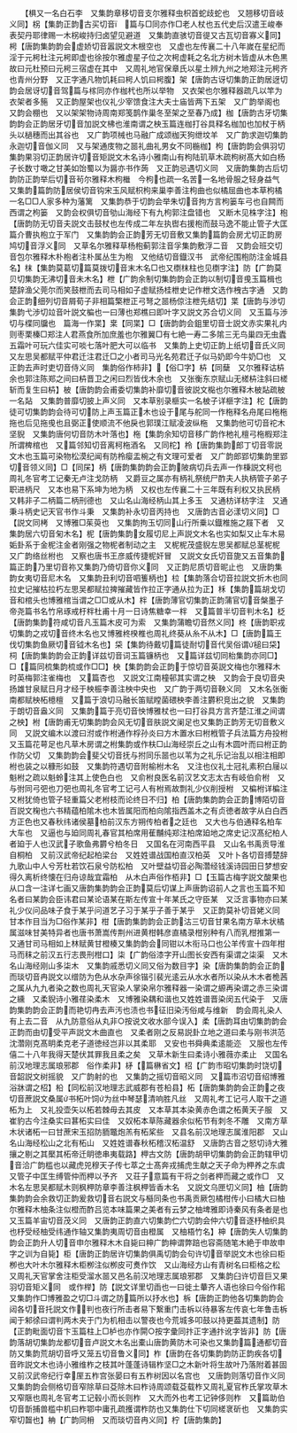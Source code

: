 <!-- { "loadSidebar": true } -->
　　【椇又一名白石李　又集韵章移切音支尔雅释虫枳首蛇歧蛇也　又翘移切音岐义同】柺【集韵正韵古买切音　篇与□同亦作□老人杖也五代史后汉遣王峻奉表契丹耶律赐一木柺峻持归卤望见避道　又集韵直骇切音徥又古瓦切音寡义同】枵【唐韵集韵韵会虚娇切音嚣説文木根空也　又虚也左传襄二十八年嵗在星纪而淫于元枵杜注元枵即虚也徐按尔雅虚星子位之次枵虚耗之名北方树木皆虚从木色黒故曰元杜预曰元枵三宿虚在其中　又周礼地官保章氏以星土辨九州之地郑注元枵齐也青州分野　又正字通凡物饥耗曰枵人饥曰枵腹】架【唐韵古讶切集韵正韵居迓切韵会居讶切音驾篇与榢同亦作枷杙也所以举物　又衣架也尔雅释器疏凡以竿为衣架者多箷　又正韵屋架也仪礼少宰馈食注大夫士庙皆两下五架　又广韵举阁也　又韵会棚也　又以架架物诗周南郑笺鹊作巢冬至架之至春乃成】枷【唐韵古牙切集韵韵会正韵居牙切音加説文柫也淮南谓之柍玉篇连枷打谷具释名枷加也加杖于柄头以檛穗而出其谷也　又广韵项械也马融广成颂枷天狗绁坟羊　又广韵求迦切集韵永迦切音伽义同　又与架通庋物之噐礼曲礼男女不同椸枷】枸【唐韵韵会俱羽切集韵果羽切正韵居许切音矩説文木名诗小雅南山有枸陆玑草木疏枸树髙大如白杨子长数寸噉之甘美如饴蜀以为醤亦书作蒟　又正韵忌遇切义同　又唐韵集韵古后切韵防正韵举后切音茍尔雅释木枸檵　今枸也疏一名苦一名地骨服之轻身益气　又集韵篇韵防居侯切音钩宋玉风赋枳枸来巢李善注枸曲也似橘屈曲也本草枸橘一名□□人家多种为藩篱　又集韵恭于切韵会举朱切音拘方言枸篓车弓也自闗而西谓之枸篓　又韵会权俱切音劬山海经下有九枸郭注盘错也　又断木见株字注】枹【唐韵防无切音夫説文击鼓杖也左传成二年左执辔右援枹而鼓马逸不能止管子大匡篇介曹执枹立于军门　又集韵韵会正韵芳无切音敷又集韵篇韵会房尤切正韵房鸠切音浮义同　又草名尔雅释草杨枹蓟郭注音孚集韵敷浮二音　又韵会班交切音包尔雅释木朴枹者注朴属丛生为枹　又他结切音鐡汉书　武帝纪围枹防注金城县名】枺【集韵莫葛切篇莫拨切音末木名□也又檦枺柱也见檦字注】防【广韵莫贝切集韵无沸切音未木名】枻【广韵余制切集韵韵会正韵以制切音曵玉篇楫也楚辞渔父莞尔而笑鼓枻而去司马相如子虚赋扬桂枻史记作枻文选作栧古字通　又韵会正韵细列切音屑荀子非相篇檠枻正弓弩之噐杨倞注枻先结切】枼【唐韵与渉切集韵弋渉切竝音叶説文楄也一曰薄也郑樵曰即叶字又説文苏合切义同　又玉篇与渉切与楪同牖也　篇海一作枼】枽【同枼】□【唐韵韵会鉏里切音士説文赤实果礼内则枣栗榛□郑注人君燕食所加庶羞也尔雅翼□有七絶一寿二多隂三无鸟巢四无虫蠹五霜叶可玩六佳实可啖七落叶肥大可以临书　又集韵上史切正韵上纸切音氏义同　又左思吴都赋平仲君迁注君迁□之小者司马光名苑君迁子似马奶即今牛奶□也　又正韵去声时吏切音侍义同　集韵俗作柿非】【俗□字】枿【同蘖　又尔雅释诂枿余也郭注陈郑之间曰枿晋卫之闲曰烈皆伐木余也　又张衡东京赋山无槎枿注斜曰槎斩而复生曰枿】柀【唐韵韵会甫委切集韵补靡切音彼説文檆也尔雅释木柀煔疏柀一名煔　又集韵普靡切披上声义同　又本草别录榧实一名柀子详榧字注】柁【唐韵徒可切集韵韵会待可切防上声玉篇正木也设于尾与舵同一作柂释名舟尾曰柂柂拖也后见拖曵也且弼正使顺流不他戾也郭璞江赋凌波纵柂　又集韵他可切音袉木坚貎　又集韵唐何切音防木叶落也】柂【集韵余知切音移广韵作杝礼檀弓柂椵郑注所谓椑棺也　又篇邻知切音离柯柂酒名　又同柁】柃【唐韵集韵郎丁切音零説文木也玉篇可染物松漠纪闻有防柃瘿盂椀之有文理可爱者　又广韵郎郢切集韵里郢切音领义同】□【同杘】柄【唐韵集韵韵会正韵陂病切兵去声一作棅説文柯也周礼冬官考工记秦无卢注戈防柄　又爵豆之属亦有柄礼祭统尸酢夫人执柄管子弟子职进柄尺　又本也易下系坤为地为柄　又权也左传襄二十三年既有利权又执民柄　又韩非子二柄篇二柄刑德也　又山名山海经柄山其上多玉　又通枋详枋字注　又通秉斗柄史记天官书作斗秉　又集韵补永切音丙持也　又唐韵古音必漾切义同】□【説文同栲　又博雅□茱萸也　又集韵拘玉切同山行所乗以鐡椎施之屐下者　又集韵居六切音匊木名】柅【唐韵集韵女履切尼上声説文木名也实如梨又止车木易姤卦系于金柅注金者刚强之物柅者制动之主　又柅柅茂盛貎左思吴都赋总茎柅柅　又广韵络丝柎也　又察也唐书王彦威传捷柅奸冒　又説文女氏切音旎又五音集韵篇正韵乃里切音祢又集韵乃倚切音你义同　又正韵尼质切音昵止也　又唐韵集韵女夷切音尼木名　又集韵丑利切音呬篗柄也】柆【集韵落合切音拉説文折木也同拉史记摧枯拉朽左思吴都赋拉捭摧藏皆作拉正字通从拉为正】柇【集韵篇胡戈切音和棺头也博雅棺当谓之□□或从木】柈【唐韵薄官切集韵正韵蒲官切音槃墨子帝尧篇书名竹帛琢戒杅柈杜甫十月一日诗焦糖幸一柈　又篇普半切音判木名】柉【唐韵集韵符咸切音凡玉篇木皮可为索　又集韵蒲瞻切音然义同】柊【唐韵职戎切集韵之戎切音终木名也又博雅柊楑椎也周礼终葵从糸不从木】□【唐韵篇王伐切集韵鱼厥切音钺木名也】柋【集韵待戴切篇徒耐切音代吴俗谓槌曰柋】柌【唐韵集韵韵会正韵详兹切音词玉篇镰柄也　又篇详兹切同枱集韵亦同□】□【篇同梳集韵梳或作□□】柍【集韵韵会正韵于惊切音英説文梅也尔雅释木时英梅郭注雀梅也　又篇杏也　又説文江南橦邨其实谓之柍　又韵会于良切音央扬雄甘泉赋日月才经于柍桭李善注柍中央也　又广韵于两切音鞅义同　又木名张衡南都赋柍柘檍檀　又篇于浪切马融长笛赋瞠菌碨柍李善注欝积竞出之貌　又集韵于朗切音盎义同　又集韵篇于亮切音怏博雅杖也一曰打谷具方言齐楚江淮之间谓之柍】柎【唐韵甫无切集韵韵会风无切音肤説文阑足也又集韵正韵芳无切音敷义同　又説文编木以渡曰泭或作柎通作桴孙炎曰方木置水曰柎栰管子兵法篇方舟投柎　又玉篇花萼足也凡草木房谓之柎集韵或作枎□山海经崇丘之山有木圆叶而曰柎正韵作防父切　又集韵韵会斐父切音抚与拊同乐噐也以苇为之礼乐记治乱以相注相即柎也装之以穅形如鼓　又集韵符遇切音附榆柎木名　又注也仪礼士冠礼素积白屦以魁柎之疏以魁蛉注其上使色白也　又俞柎良医名前汉艺文志太古有岐伯俞柎　又与弣同弓弝也刀弝也周礼冬官考工记弓人有柎焉故剽礼少仪削授柎　又楄柎详楄注　又柎犹倚也管子轻重篇父老柎枝而论终日不归】柏【唐韵集韵韵会正韵博陌切音百説文椈也六书精蕴柏隂木也木皆属阳而柏向隂指西盖木之有贞徳者故字从白白西方正色也又春秋纬诸侯墓柏前汉东方朔传柏者之廷也　又大也与伯通释名柏车大车也　又逼也与廹同周礼春官其柏席用萑黼纯郑注柏席廹地之席史记汉髙纪柏人者廹于人也汉武子歌鱼弗欝兮柏冬日　又国名在河南西平县　又山名书禹贡导淮自桐柏　又前汉武帝纪起柏梁台　又姓姓谱战国柏直汉柏英　又叶卜各切音搏楚辞九歌山中人兮芳杜若饮石泉兮防松柏　又叶壁益切音必陶濳经钱溪诗园田日梦想安得久离析终懐在归舟谅哉宜霜柏　从木白声俗作栢非】□【玉篇古梅字説文酸果也从口含一注详七画又唐韵集韵韵会正韵莫后切谋上声唐韵诏前人之言也玉篇不知名者曰某韵会臣讳君曰某论语某在斯左传宣十年某氏之守臣某　又泛言事物亦曰某礼少仪问品味子食于某乎问道艺子习于某乎子善于某乎　又正韵莫补切音姥义同　甘本作目当为□俗作某非】柑【唐韵集韵韵会正韵沽三切音甘果名南方草木状橘属滋味甘美特异者也唐书萧嵩传荆州进黄柑韩彦直橘录柑别种有八而乳柑推第一　又通甘司马相如上林赋黄甘橙楱又集韵韵会同钳以木衔马口也公羊传宣十四年柑马而秣之前汉五行志畏刑柑口】柒【广韵俗漆字开山图长安西有渠谓之柒渠　又木名山海经刚山多柒木　又集韵戚悉切义同又俗为数目字】染【唐韵集韵韵会正韵而琰切音冉説文以缯防为色从水杂声徐锴引裴光逺云从水水者所以染从木木者桅茜之属从九九者染之数也周礼天官染人掌染帛尔雅释器一染谓之縓再染谓之赤三染谓之纁　又柔貎诗小雅荏染柔木　又博雅染耦和谐也又姓姓谱晋染闵五代染于　又唐韵集韵韵会正韵而艳切冉去声汚也渍也书征旧染汚俗咸与维新　韵会周礼染人有上去二音　从九防意俗从丸非○按说文收水部今误入】柔【唐韵耳由切集韵韵会正韵而由切受平声説文木曲直也　又柔者刚之反易説卦立地之道曰柔与刚书洪范沈濳刚克髙眀柔克老子道徳经岂非以其柔耶　又安也书舜典柔逺能迩　又服也左传僖二十八年我得天楚伏其罪我且柔之矣　又草木新生曰柔诗小雅薇亦柔止　又国名前汉地理志属琅邪郡　俗作柔非】柕【篇楙省文】柖【广韵市昭切集韵时饶切音韶説文树摇貌　又广韵射的也　又集韵之摇切音昭义同　又篇市沼切音绍博雅浴牀谓之柖】柗【同松前汉地理志武威郡有苍柗县】柘【唐韵集韵韵会正韵之夜切音蔗説文桑属书柘叶饲为丝中琴瑟清响胜凡丝　又周礼考工记弓人取干之道柘为上　又礼投壶矢以柘若棘毋去其皮　又本草其本染黄赤色谓之柘黄天子服　又崔豹古今注桑实曰葚柘实曰佳　又奴柘本草陈藏器余似柘节有刺冬不雕　又南方草木状诸柘一曰甘蔗宋玉招防胹鼈炮羔有柘桨些　又县名前汉地理志属淮阳郡　又山名山海经松山之北有柘山　又姓姓谱春秋柘稽汉柘温舒　又唐韵古音之怒切诗大雅攘之剔之其檿其柘帝迁眀徳串夷载路】柙古文防【唐韵胡甲切集韵韵会正韵辖甲切音洽广韵槛也以藏虎兕穆天子传七萃之士髙奔戎捕虎生献之天子命为柙养之东虞　又管子中匡生缚管仲而柙以予齐　又荘子意篇有干将之剑者柙而藏之或作□　又木名左思吴都赋木则枫柙防章李善注枫柙皆香木名　又説文乌匣切义同】柚【唐韵集韵韵会余救切正韵爰救切音右説文与櫾同条也书禹贡厥包橘柑传小曰橘大曰柚尔雅释木柚条注似橙而酢吕览本味篇果之美者有云梦之柚埤雅即诗秦风有条者是也　又玉篇羊宙切音茂义同　又唐韵正韵直六切集韵伫六切韵会仲六切音逐杼柚织具也杼受经柚受纬通作轴又集韵夷周切音由橙属　又柚梧竹名】柛【唐韵失人切集韵韵会正韵升人切音申尔雅释木木自毙曰柛广韵柛谓弊踣也容斋随笔木絶于申故申字之训为自毙】柜【唐韵正韵居许切集韵俱禹切韵会句许切音举説文木也徐曰柜栁也大叶木尔雅释木柜栁注似栁皮可煑作饮　又山海经方山有青树名曰柜格之松　又周礼天官掌舍注柜受溜水噐又邑名前汉地理志属琅邪郡　又集韵臼许切音巨又果羽切音矩义同　或作榉】防【説文详里切臿也一曰徙土輂齐人语也徐曰今俗作耜　又集韵作□博雅盈之切□斗谓之防篇所以抒水也】柝【唐韵正韵他各切集韵韵会闼各切音托説文作判也夜行所击者易下繋重门击柝以待暴客左传哀七年鲁击柝闻于邾徐曰谓判两木夹于门为机相击以警夜也今荒城多叩鼓以持更葢其遗制】防【正韵毗面切音卞玉篇柱上□栌也亦作閞○按字彚同抃正字通抃讹字皆非】防【唐韵落胡切集韵龙都切音卢説文木名出橐山唐韵黄防木可染也又集韵篇通都切音防又集韵荒胡切音呼又笼五切音鲁义同】柞【唐韵在各切集韵韵防正韵疾各切音昨説文木也诗小雅维柞之枝其叶蓬蓬诗辑柞坚□之木新叶将生故叶乃落附着甚固　又前汉武帝纪行幸厔五柞宫张晏曰有五柞树因以名宫也　又唐韵则落切音作义同　又集韵韵会侧格切音窄除草曰芟除木曰柞诗周颂载芟载柞又周礼夏官柞氏掌攻草木　又窄陿也周礼冬官考工记毂小而长则柞　又大而外也考工记钟侈则柞　又篇助伯切音斮捕兽槛中机曰柞鄂中庸孔疏擭谓柞防也又集韵仕下切同槎衺斫也　又集韵实窄切齧也】柟【广韵同枏　又而琰切音冉义同】柠【唐韵集韵】
